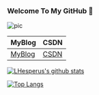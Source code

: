 ### Welcome To My GitHub 👋

<!--
**LHesperus/LHesperus** is a ✨ _special_ ✨ repository because its `README.md` (this file) appears on your GitHub profile.

Here are some ideas to get you started:

- 🔭 I’m currently working on ...
- 🌱 I’m currently learning ...
- 👯 I’m looking to collaborate on ...
- 🤔 I’m looking for help with ...
- 💬 Ask me about ...
- 📫 How to reach me: ...
- 😄 Pronouns: ...
- ⚡ Fun fact: ...
-->
![pic](https://lcg-pic-tencent-1258286866.cos.ap-chengdu.myqcloud.com/%E5%9B%BE%E7%89%87%E7%B4%A0%E6%9D%90/%E9%BE%99%E7%8F%A0/564835.jpg)

|  MyBlog   |  CSDN |
|  ----  | ----  |
| [MyBlog](http://www.liuchanggeng.xyz/) | [CSDN](https://blog.csdn.net/qq_39543472)|

[![LHesperus's github stats](https://github-readme-stats.vercel.app/api?username=LHesperus&theme=radical&include_all_commits=true&count_private=true&show_icons=true)](http://www.liuchanggeng.xyz/)

[![Top Langs](https://github-readme-stats.vercel.app/api/top-langs/?username=LHesperus&layout=compact&card_width=445&theme=radical)](https://github.com/LHesperus)



